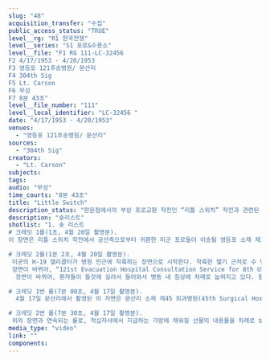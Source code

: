 ```yaml
---
slug: "48"
acquisition_transfer: "수집"
public_access_status: "TRUE"
level__rg: "R1 한국전쟁"
level__series: "S1 포로&수용소"
level__file: "F1 RG 111-LC-32456 
F2 4/17/1953 - 4/20/1953
F3 영등포 121후송병원/ 문산리
F4 304th Sig
F5 Lt. Carson
F6 무성
F7 8분 43초"
level__file_number: "111"
level__local_identifier: "LC-32456 "
date: "4/17/1953 - 4/20/1953"
venues: 
  - "영등포 121후송병원/ 문산리"
sources: 
  - "304th Sig"
creators: 
  - "Lt. Carson"
subjects: 
tags: 
audio: "무성"
time_courts: "8분 43초"
title: "Little Switch"
description_status: "판문점에서의 부상 포로교환 작전인 “리틀 스위치” 작전과 관련된 모습을 담고 있는 여러 영상들 중 하나이다. 문산리 판문점에서 서로 교환된 부상 포로들 중 유엔군 포로들은 이후 후속 조치로 영등포에 있는 제121 후송병원으로 옮겨져 신원에 대한 간략한 조사, 부상 상태에 대한 진단 및 휴식을 취했다. 영상에는 적십자에서 제공하는 선물 꾸러미들의 모습도 등장하고 있다."
description: "숏리스트"
shotlist: "1. 숏 리스트
# 크레딧 1롤(1초, 4월 20일 촬영분). 
이 장면은 리틀 스위치 작전에서 공산측으로부터 귀환한 미군 포로들이 이송될 영등포 소재 제121 후송병원의 준비 상황을 보여주고 있다. 미군의 간호장교가 포로들이 사용할 병원 침상을 정돈하면서 포로들을 수용할 준비를 하고 있다. 간호장교의 이름은 베티 윌리엄스 중위(Lt. Betty Williams)이다. 헌병들이 간호장교들을 도와서 침대들의 위치를 맞추며 병실을 정비하고 있다.

# 크레딧 2롤(1분 2초, 4월 20일 촬영분). 
 미군의 H-19 헬리콥터가 병원 인근에 착륙하는 장면으로 시작한다. 착륙한 헬기 근처로 수 명의 미군들이 이동하여 귀환하는 포로들을 맞이할 준비를 한다. 헬기에서는 우선 영국군 병사들이 내리고 있다. 카메라는 이들이 헬기에서 내려서 스스로의 힘으로 앰뷸런스까지 걸어가고, 다시 다른 곳으로 이송되는 장면을 포착하고 있다.
 장면이 바뀌어, “121st Evacuation Hospital Consultation Service for 8th US Army”라는 121 후송병원의 팻말을 보여준다. 이후의 장면들은 병원 내부로 이송된 포로들에 대한 의료 진찰 절차들을 담고 있다. ID Section에서 포로들의 신상 기록이 적힌 서류들을 확인하는 장면, 포로들에 대한 지문의 채취, 의사가 청진기로 한 포로의 등 등을 진찰하는 장면, 병동 내의 다른 포로의 대화를 나누는 의사의 모습 등이 담겨 있다.
  장면이 바뀌어, 환자들이 들것에 실려서 들어와서 병동 내 침상에 차례로 눕혀지고 있다. 들것에서 침대로 옮겨지는 흑인 포로의 모습도 눈에 띈다.

# 크레딧 1번 롤(7분 00초, 4월 17일 촬영분). 
  4월 17일 문산리에서 촬영된 이 자면은 문산리 소재 제45 외과병원(45th Surgical Hospital)의 모습이다. 적십자의 여성 요원들이 부상 포로들에게 전달될 선물 가방을 채우고 있는 모습들을 촬영하고 있다.

# 크레딧 2번 롤(7분 30초, 4월 17일 촬영분). 
 위의 장면과 연속되는 롤로, 적십자사에서 지급하는 가방에 채워질 선물의 내용물을 차례로 보여주고 있다. 포로들은 면 수건, 담배, 면도날, 카드 등을 지급받았다."
media_type: "video"
link: ""
components: 
---
```


